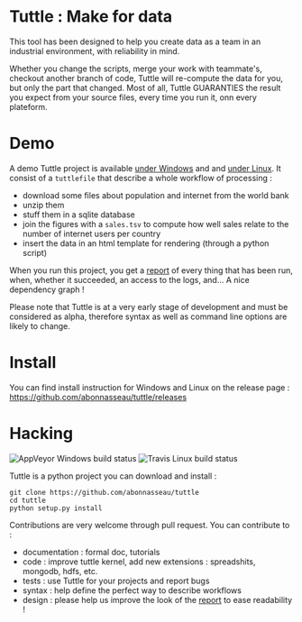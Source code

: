 # Tuttle : Make for data


This tool has been designed to help you create data as a team in an industrial environment, with reliability in mind.

Whether you change the scripts, merge your work with teammate's, checkout another branch of code, Tuttle will re-compute the data for you, but only the part that changed.
Most of all, Tuttle GUARANTIES the result you expect from your source files, every time you run it, onn every plateform.


# Demo

A demo Tuttle project is available [under Windows](https://github.com/abonnasseau/tuttle/tree/master/samples/demo) and
 and [under Linux](https://github.com/abonnasseau/tuttle/tree/master/samples/demo_linux). It consist of a ``tuttlefile`` that
 describe a whole workflow of processing :
* download some files about population and internet from the world bank
* unzip them
* stuff them in a sqlite database
* join the figures with a ``sales.tsv`` to compute how well sales relate to the number of internet users per country
* insert the data in an html template for rendering (through a python script)

When you run this project, you get a [report](http://abonnasseau.github.io/tuttle/docs/demo/tuttle_report.html) of every thing that has been run, when, whether it succeeded,
 an access to the logs, and... A nice dependency graph !

Please note that Tuttle is at a very early stage of development and must be considered as alpha, therefore syntax as
well as command line options are likely to change.


# Install
You can find install instruction for Windows and Linux on the release page :
https://github.com/abonnasseau/tuttle/releases


# Hacking
![AppVeyor Windows build status](https://ci.appveyor.com/api/projects/status/github/abonnasseau/tuttle)
![Travis Linux build status](https://travis-ci.org/abonnasseau/tuttle.png)

Tuttle is a python project you can download and install :

    git clone https://github.com/abonnasseau/tuttle
    cd tuttle
    python setup.py install


Contributions are very welcome through pull request. You can contribute to :
* documentation : formal doc, tutorials
* code : improve tuttle kernel, add new extensions : spreadshits, mongodb, hdfs, etc.
* tests : use Tuttle for your projects and report bugs
* syntax : help define the perfect way to describe workflows
* design : please help us improve the look of the [report](http://abonnasseau.github.io/tuttle/docs/demo/tuttle_report.html) to ease readability !
